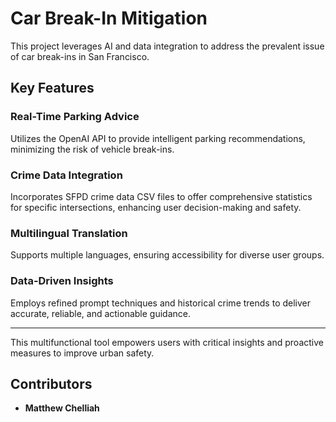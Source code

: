 # Car Break-In Mitigation

This project leverages AI and data integration to address the prevalent issue of car break-ins in San Francisco.

## Key Features

### **Real-Time Parking Advice**  
Utilizes the OpenAI API to provide intelligent parking recommendations, minimizing the risk of vehicle break-ins.

### **Crime Data Integration**  
Incorporates SFPD crime data CSV files to offer comprehensive statistics for specific intersections, enhancing user decision-making and safety.

### **Multilingual Translation**  
Supports multiple languages, ensuring accessibility for diverse user groups.

### **Data-Driven Insights**  
Employs refined prompt techniques and historical crime trends to deliver accurate, reliable, and actionable guidance.

---

This multifunctional tool empowers users with critical insights and proactive measures to improve urban safety.

## Contributors
- **Matthew Chelliah**
